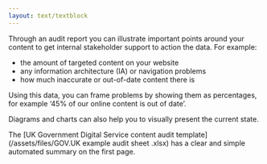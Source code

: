 ```yaml
---
layout: text/textblock
---
```


Through an audit report you can illustrate important points around your content to get internal stakeholder support to action the data. For example:
- the amount of targeted content on your website
- any information architecture (IA) or navigation problems
- how much inaccurate or out-of-date content there is

Using this data, you can frame problems by showing them as percentages, for example ‘45% of our online content is out of date’.

Diagrams and charts can also help you to visually present the current state.

The [UK Government Digital Service content audit template](/assets/files/GOV.UK example audit sheet .xlsx) has a clear and simple automated summary on the first page.
